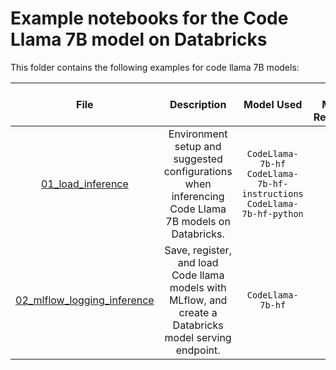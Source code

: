 <!---
Copyright (C) 2023 Databricks, Inc.

Licensed under the Apache License, Version 2.0 (the "License");
you may not use this file except in compliance with the License.
You may obtain a copy of the License at

    http://www.apache.org/licenses/LICENSE-2.0

Unless required by applicable law or agreed to in writing, software
distributed under the License is distributed on an "AS IS" BASIS,
WITHOUT WARRANTIES OR CONDITIONS OF ANY KIND, either express or implied.
See the License for the specific language governing permissions and
limitations under the License.
-->

# Example notebooks for the Code Llama 7B model on Databricks
This folder contains the following examples for code llama 7B models: 

<!---
<style>
table th:first-of-type(1) {
    width: 10%;
}
table th:nth-of-type(2) {
    width: 30%;
}
table th:nth-of-type(3) {
    width: 30%;
}
table th:nth-of-type(4) {
    width: 30%;
}
</style>
-->

|                           **File**                            |                                             **Description**                                             |                                   **Model Used**                                    | **GPU Minimum Requirement** |
|:-------------------------------------------------------------:|:-------------------------------------------------------------------------------------------------------:|:-----------------------------------------------------------------------------------:|:---------------------------:|
|           [01_load_inference](01_load_inference.py)           |   Environment setup and suggested configurations when inferencing Code Llama 7B models on Databricks.   | `CodeLlama-7b-hf` <br> `CodeLlama-7b-hf-instructions` <br> `CodeLlama-7b-hf-python` |         1xA10-24GB          |
| [02_mlflow_logging_inference](02_mlflow_logging_inference.py) | Save, register, and load Code llama models with MLflow, and create a Databricks model serving endpoint. |                                  `CodeLlama-7b-hf`                                  |         1xA10-24GB          |
